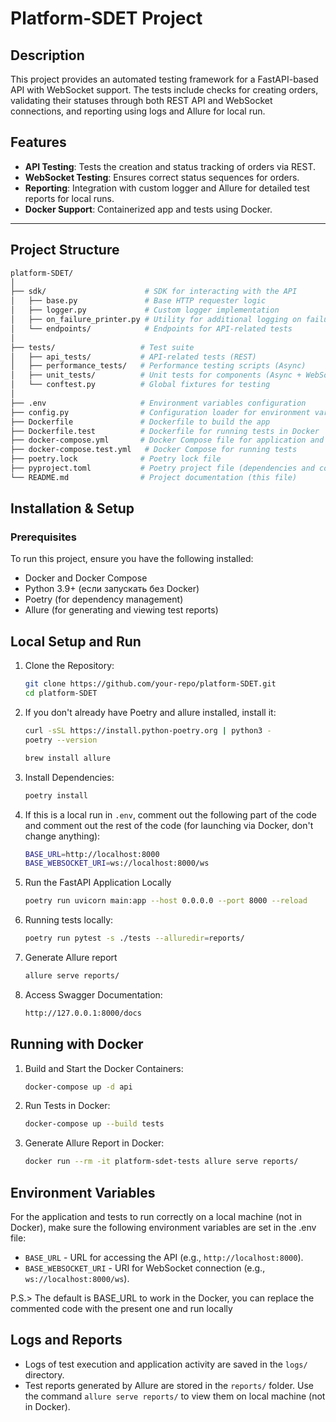 # Platform-SDET Project

## Description

This project provides an automated testing framework for a FastAPI-based API with WebSocket support. The tests include checks for creating orders, validating their statuses through both REST API and WebSocket connections, and reporting using logs and Allure for local run.

## Features

- **API Testing**: Tests the creation and status tracking of orders via REST.
- **WebSocket Testing**: Ensures correct status sequences for orders.
- **Reporting**: Integration with custom logger and Allure for detailed test reports for local runs.
- **Docker Support**: Containerized app and tests using Docker.

---

## Project Structure

```bash
platform-SDET/
│
├── sdk/                      # SDK for interacting with the API
│   ├── base.py               # Base HTTP requester logic
│   ├── logger.py             # Custom logger implementation
│   ├── on_failure_printer.py # Utility for additional logging on failure
│   └── endpoints/            # Endpoints for API-related tests
│
├── tests/                   # Test suite
│   ├── api_tests/           # API-related tests (REST)
│   ├── performance_tests/   # Performance testing scripts (Async)
│   ├── unit_tests/          # Unit tests for components (Async + WebSocket)
│   └── conftest.py          # Global fixtures for testing
│
├── .env                     # Environment variables configuration
├── config.py                # Configuration loader for environment variables
├── Dockerfile               # Dockerfile to build the app
├── Dockerfile.test          # Dockerfile for running tests in Docker
├── docker-compose.yml       # Docker Compose file for application and services
├── docker-compose.test.yml   # Docker Compose for running tests
├── poetry.lock              # Poetry lock file
├── pyproject.toml           # Poetry project file (dependencies and config)
└── README.md                # Project documentation (this file)
```

## Installation & Setup

### Prerequisites
To run this project, ensure you have the following installed:

- Docker and Docker Compose
- Python 3.9+ (если запускать без Docker)
- Poetry (for dependency management)
- Allure (for generating and viewing test reports)

## Local Setup and Run 

1. Clone the Repository:
    ```bash
    git clone https://github.com/your-repo/platform-SDET.git
    cd platform-SDET
    ```
2. If you don't already have Poetry and allure installed, install it:
    ```bash
   curl -sSL https://install.python-poetry.org | python3 -
   poetry --version
   
   brew install allure
    ```

3. Install Dependencies:
    ```bash
    poetry install
    ```

4. If this is a local run in `.env`, comment out the following part of the code and comment out the rest of the code (for launching via Docker, don't change anything):
    ```bash
    BASE_URL=http://localhost:8000
    BASE_WEBSOCKET_URI=ws://localhost:8000/ws
    ```
   
5. Run the FastAPI Application Locally
   ```bash
   poetry run uvicorn main:app --host 0.0.0.0 --port 8000 --reload
   ```
   
6. Running tests locally:
    ```bash
    poetry run pytest -s ./tests --alluredir=reports/
    ```
7. Generate Allure report
    ```bash
    allure serve reports/
    ```
8. Access Swagger Documentation:
   ```bash
   http://127.0.0.1:8000/docs
   ```


## Running with Docker

1. Build and Start the Docker Containers:
    ```bash
    docker-compose up -d api
    ```

2. Run Tests in Docker:
    ```bash
    docker-compose up --build tests
    ```

3. Generate Allure Report in Docker:
    ```bash
    docker run --rm -it platform-sdet-tests allure serve reports/
    ```


## Environment Variables

For the application and tests to run correctly on a local machine (not in Docker), make sure the following environment variables are set in the .env file:
- `BASE_URL` - URL for accessing the API (e.g., `http://localhost:8000`).
- `BASE_WEBSOCKET_URI` - URI for WebSocket connection (e.g., `ws://localhost:8000/ws`).

P.S.> The default is BASE_URL to work in the Docker, you can replace the commented code with the present one and run locally

## Logs and Reports

- Logs of test execution and application activity are saved in the `logs/` directory.
- Test reports generated by Allure are stored in the `reports/` folder. Use the command `allure serve reports/` to view them on local machine (not in Docker).
